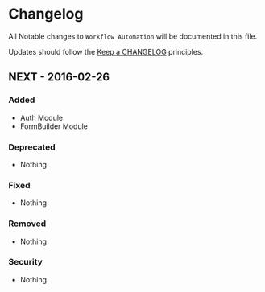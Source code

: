 # Changelog

All Notable changes to `Workflow Automation` will be documented in this file.

Updates should follow the [Keep a CHANGELOG](http://keepachangelog.com/) principles.

## NEXT - 2016-02-26

### Added
- Auth Module
- FormBuilder Module

### Deprecated
- Nothing

### Fixed
- Nothing

### Removed
- Nothing

### Security
- Nothing
